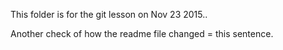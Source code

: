 This folder is for the git lesson on Nov 23 2015..

Another check of how the readme file changed = this sentence.

